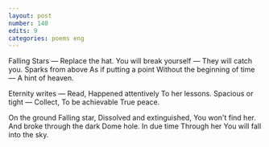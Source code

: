 ```yaml
---
layout: post
number: 140
edits: 9
categories: poems eng
---
```


Falling Stars — 
Replace the hat. 
You will break yourself — 
They will catch you. 
Sparks from above 
As if putting a point
Without the beginning of time —
A hint of heaven.
 
Eternity writes — 
Read,
Happened attentively 
To her lessons.
Spacious or tight —
Collect,
To be achievable
True peace.
 
On the ground 
Falling star, 
Dissolved and extinguished,
You won't find her.
And broke through the dark
Dome hole.
In due time
Through her
You will fall into the sky.
